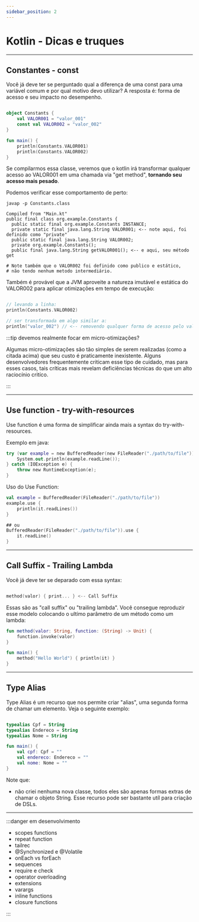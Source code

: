 ```yaml
---
sidebar_position: 2
---
```


# Kotlin - Dicas e truques

---

## Constantes - const

Você já deve ter se perguntado qual a diferença de uma const para uma variável comum e por qual motivo devo utilizar?
A resposta é: forma de acesso e seu impacto no desempenho.

```kotlin

object Constants {
    val VALOR001 = "valor_001"
    const val VALOR002 = "valor_002"
}

fun main() {
    println(Constants.VALOR001)
    println(Constants.VALOR002)
}

```

Se compilarmos essa classe, veremos que o kotlin irá transformar qualquer acesso ao VALOR001 em uma chamada via
"get method", **tornando seu acesso mais pesado**.

Podemos verificar esse comportamento de perto:

```shell
javap -p Constants.class

Compiled from "Main.kt"
public final class org.example.Constants {
  public static final org.example.Constants INSTANCE;
  private static final java.lang.String VALOR001; <-- note aqui, foi definido como "private"
  public static final java.lang.String VALOR002;
  private org.example.Constants();
  public final java.lang.String getVALOR001(); <-- e aqui, seu método get 

# Note também que o VALOR002 foi definido como publico e estático,
# não tendo nenhum metodo intermediário.

```

Também é provável que a JVM aproveite a natureza imutável e estática do VALOR002 para aplicar otimizações em tempo de
execução:

```kotlin

// levando a linha:
println(Constants.VALOR002)

// ser transformada em algo similar a:
println("valor_002") // <-- removendo qualquer forma de acesso pelo valor integral da constante

```

:::tip devemos realmente focar em micro-otimizações?

Algumas micro-otimizações são tão simples de serem realizadas (como a citada acima) que seu custo é praticamente
inexistente. Alguns desenvolvedores frequentemente criticam esse tipo de cuidado, mas para esses casos, tais críticas
mais revelam deficiências técnicas do que um alto raciocínio critíco.

:::

---

## Use function - try-with-resources

Use function é uma forma de simplificar ainda mais a syntax do try-with-resources.

Exemplo em java:

```kotlin
try (var example = new BufferedReader(new FileReader("./path/to/file"))) {
    System.out.println(example.readLine());
} catch (IOException e) {
    throw new RuntimeException(e);
}
```

Uso do Use Function:

```kotlin
val example = BufferedReader(FileReader("./path/to/file"))
example.use {
    println(it.readLines())
}

## ou
BufferedReader(FileReader("./path/to/file")).use { 
    it.readLine() 
}
```

---

## Call Suffix - Trailing Lambda

Você já deve ter se deparado com essa syntax:

```kotlin

method(valor) { print... } <-- Call Suffix

```

Essas são as "call suffix" ou "trailing lambda".
Você consegue reproduzir esse modelo colocando o ultímo parâmetro de um método como um lambda:

```kotlin
fun method(valor: String, function: (String) -> Unit) {
    function.invoke(valor)
}

fun main() {
    method("Hello World") { println(it) }
}
```

---

## Type Alias

Type Alias é um recurso que nos permite criar "alias", uma segunda forma de chamar um elemento. Veja o seguinte exemplo:

```kotlin

typealias Cpf = String
typealias Endereco = String
typealias Nome = String

fun main() {
    val cpf: Cpf = ""
    val endereco: Endereco = ""
    val nome: Nome = ""
}

```

Note que:

- não criei nenhuma nova classe, todos eles são apenas formas extras de chamar o objeto String. Esse recurso pode ser
  bastante utíl para criação de DSLs.

---
:::danger em desenvolvimento

- scopes functions
- repeat function
- tailrec
- @Synchronized e @Volatile
- onEach vs forEach
- sequences
- require e check
- operator overloading
- extensions
- varargs
- inline functions
- closure functions

:::